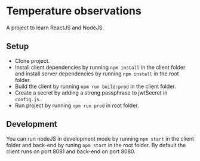 # Temperature observations

A project to learn ReactJS and NodeJS.

## Setup

- Clone project.
- Install client dependencies by running `npm install` in the client folder and install server dependencies by running `npm install` in the root folder.
- Build the client by running `npm run build:prod` in the client folder.
- Create a secret by adding a strong passphrase to jwtSecret in `config.js`.
- Run project by running `npm run prod` in root folder.

## Development

You can run nodeJS in development mode by running `npm start` in the client folder and back-end by runing `npm start` in the root folder. By default the client runs on port 8081 and back-end on port 8080.
